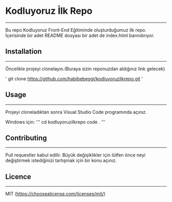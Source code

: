 # Kodluyoruz İlk Repo
---
Bu repo Kodluyoruz Front-End Eğitiminde oluşturduğumuz ilk repo. İçerisinde bir adet README dosyası bir adet de index.html barındırıyor.

## Installation
---
Öncelikle projeyi clonelayın.(Buraya sizin reponuzdan aldığınız link gelecek)

' git clone https://github.com/habibebeggi/kodluyoruzilkrepo.git '


## Usage
---

Projeyi cloneladıktan sonra Visual Studio Code programında açınız.

Windows için:
'''
cd kodluyoruzilkrepo
code .
'''

## Contributing
---
Pull requestler kabul edilir. Büyük değişiklikler için lütfen önce neyi değiştirmek istediğinizi tartışmak için bir konu açınız.

## Licence
---
MIT (https://choosealicense.com/licenses/mit/)


